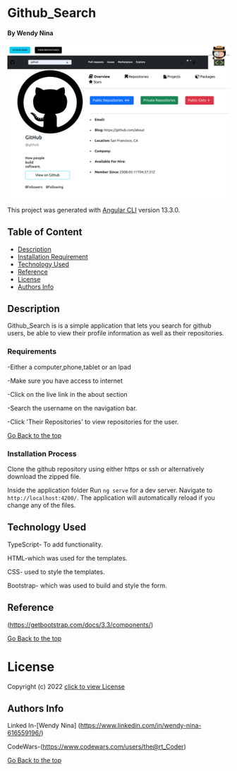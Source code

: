 # Github_Search

#### By Wendy Nina
<img src="./src/assets/gitSearch.png">

This project was generated with [Angular CLI](https://github.com/angular/angular-cli) version 13.3.0.
## Table of Content

+ [Description](#description)
+ [Installation Requirement](#Installation)
+ [Technology Used](#technology-used)
+ [Reference](#reference)
+ [License](#license)
+ [Authors Info](#author-Info)

## Description
Github_Search is is a simple application that lets you search for github users, be able to view  their profile information as well as their repositories.


### Requirements
-Either a computer,phone,tablet or an Ipad

-Make sure you have access to internet

-Click on the live link in the about section

-Search the username on the navigation bar.

-Click 'Their Repositories' to view repositories for the user.

[Go Back to the top](#Github_Search)

### Installation Process
Clone the github repository using either https or ssh or alternatively download the zipped file.

Inside the application folder Run `ng serve` for a dev server. Navigate to `http://localhost:4200/`. The application will automatically reload if you change any of the files.
## Technology Used
TypeScript- To add functionality.

HTML-which was used for the templates.

CSS- used to style the templates.

Bootstrap- which was used to build and style the form.

## Reference
(https://getbootstrap.com/docs/3.3/components/)

[Go Back to the top](#Github_Search)

# License
Copyright (c) 2022 [click to view License](LICENSE)

## Authors Info
Linked In-[Wendy Nina]
(https://www.linkedin.com/in/wendy-nina-616559196/)

CodeWars-(https://www.codewars.com/users/the@rt_Coder)

[Go Back to the top](#Github_Search)





